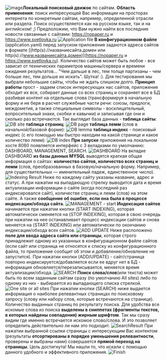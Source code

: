 ![image](https://github.com/dorzhogun/searchengine222/assets/113798938/811682b6-7ff7-4bdc-a621-9d33426f4a8b)**Локальный поисковый движок** по сайтам. **Область применения**: поиск интересующей Вас информации на просторах интернета по конкретным сайтам, например, определенной отрасли или раздела. Поиск осуществляется как на русском языке, так и на английском! ;) Предположим, что Вам нужно найти все последние новости связанные с сайтами: https://nopaper.ru и https://www.svetlovka.ru
![Application file](https://github.com/dorzhogun/searchengine222/assets/113798938/e148b673-958d-4865-ad8d-c9e6cd341995)
**В конфигурационном файле** (application.yaml) перед запуском приложения задаются адреса сайтов в формате [(http(s)://названиесайта.домен или http(s)://www.названиесайта.домен)](https://nopaper.ru и https://www.svetlovka.ru). Количество сайтов может быть любое - все зависит от технических параметров машины/сервера и времени ожидания результатов... "Чем дальше в лес, тем толще партизаны - чем больше лес, тем дольше их искать". Шутка! :). Для тестирования мы выбрали небольшие сайты, чтобы не ждать слишком долго. **Принцип работы** прост - задаем список интересующих нас сайтов, приложение обходит их все, собирает данные со всех страниц и сохраняет все в БД разбивая контент на отдельные слова (трансформируя в начальную форму и не беря в расчет служебные части речи: союзы, предлоги, междометия, а также специальные символы - восклицательный, вопросительный знаки, скобки и кавычки) и записывая где они и сколько раз встречаются.
Так выглядит база данных - **таблица сайты**:
![DB site](https://github.com/dorzhogun/searchengine222/assets/113798938/8acdce9d-c538-4147-878d-a50c6c06458e)
**таблица страниц**:
![DB page](https://github.com/dorzhogun/searchengine222/assets/113798938/0348c0d4-d44f-4365-952a-8e7c6bb37fe9)
**таблица лемм** (слов в начальной/базовой форме):
![DB lemma](https://github.com/dorzhogun/searchengine222/assets/113798938/c723978a-8ef3-4d0a-b4af-77af9a0fb2c3)
**таблица индекс** - поисковый индекс (с его помощью мы быстро находим на какой странице и какое количество лемм):
![DB index](https://github.com/dorzhogun/searchengine222/assets/113798938/c73ce4a7-40d4-4bfd-9d33-abec8bcb83ed)
**При запуске** приложения на локальном хосте 8080 появляется интерфейс с 3 вкладками по умолчанию: DASHBOARD, MANAGEMENT, SEARCH.
![DASHBOARD](https://github.com/dorzhogun/searchengine222/assets/113798938/4b983a11-d1bb-4138-9b9b-53fff4de7671)
На вкладке DASHBOARD **из базы данных MYSQL** выводятся краткая общая информация о сайтах: **количество сайтов, количество всех страниц и лемм** (слов, преобразованных в базовую/начальную форму. Например, для существительных — именительный падеж, единственное число).
![Indexing Result](https://github.com/dorzhogun/searchengine222/assets/113798938/d191450f-0511-46d8-a017-60062e8eeaba)
Ниже по каждому сайту указаны название, адрес и статус. А при нажатии на выпадающую стрелку выводится дата и время актуализации информации о сайте (когда последний раз индексировался сайт), количестве страниц и лемм (слов) на этом сайте. А также **сообщение об ошибке, если она была в процессе индексации/обхода сайта.**
![MANAGEMENT - start](https://github.com/dorzhogun/searchengine222/assets/113798938/698ef74a-12ed-42dc-9b0d-b00cbbb5f27f)
**Индексация сайтов** начинается при нажатии кнопки (START INDEXING), которая автоматически сменяется на (STOP INDEXING), которая в свою очередь при нажатии на нее останавливает процесс индексации сайтов и снова меняется на (START INDEXING) или автоматически по окончанию индексации/обхода всех сайтов.
![ADD UPDATE](https://github.com/dorzhogun/searchengine222/assets/113798938/879bfacc-ab5c-47f0-9285-97aa10e190d3)
Ниже расположено **поле для ввода адреса сайта или страницы**, которая строго принадлежит одному из указанных в конфигурационном файле сайтов (если сайт или страница не относятся к списку из конфигурационного файла, то приложение сообщит об этом и добавление/обновление не запустится). При нажатии кнопки (ADD/UPDATE) - сайт/страница повторно индексируется/добавляется если ее вдруг нет в БД - информация обновляется/перезаписывается, меняется время актуализации/обхода.
![SEARCH](https://github.com/dorzhogun/searchengine222/assets/113798938/a602b370-c6f6-485c-891d-b786fd27a5eb)
**Поиск слова/слов**(или текста) может быть по всем заданным сайтам сразу (по умолчанию All sites) либо по одному из них - выбирается из выпадающего списка стрелкой.
![One site or all sites](https://github.com/dorzhogun/searchengine222/assets/113798938/8da669bf-01e1-48d9-b5f4-ce03d678ca47)
При нажатии кнопки (SEARCH) ниже выдается информация о наиболее релевантных страницах по поисковому запросу (слову или набору слов, которые встречаются на странице). Количество выданных страниц по результату поиска.
Для удобства все искомые слова из поиска **выделены в сниппетах (фрагменты текстов, в которых найдены совпадения) жирным шрифтом**. Так мы сразу видим где именно встречается искомое слово/слова. И это позволяет определить действительно ли нам это подходит.
![SearchResult](https://github.com/dorzhogun/searchengine222/assets/113798938/9b706bc1-8ec3-4fc8-8829-72db4160688c)
При нажатии выбранной ссылки страницы с интересующим Вас контентом (результаты **отсортированы в порядке уменьшения релевантности**, проверены и выбраны нами) совершается **прямой переход на страницы**. Цель достигнута! Мы нашли то, что искали с помощью данного удобного и эффективного приложения. 
![Finish](https://github.com/dorzhogun/searchengine222/assets/113798938/b12162fc-e052-4c79-a0ac-efa8e64f63c3)
